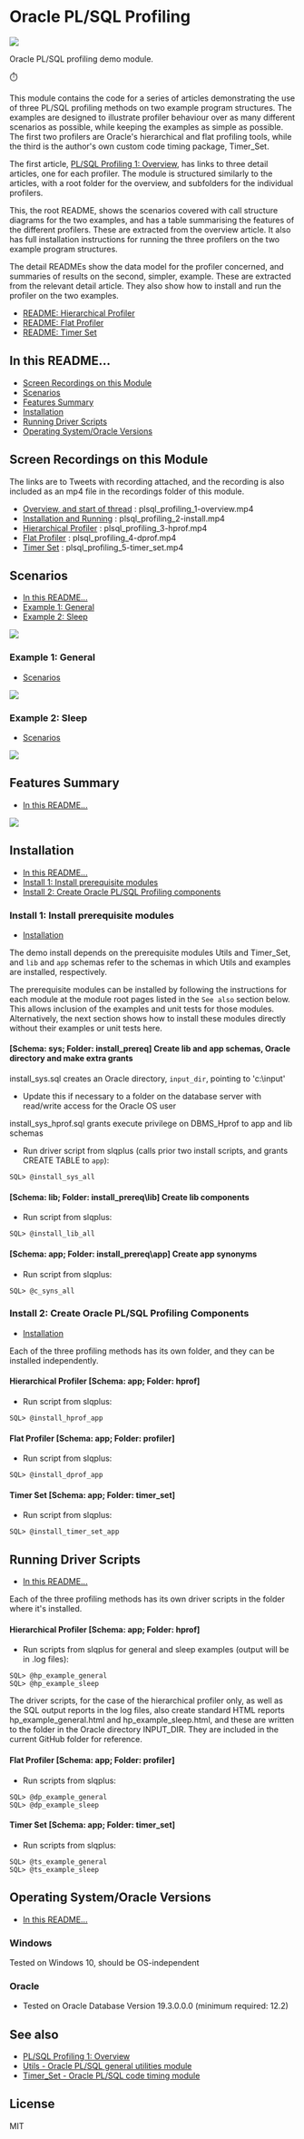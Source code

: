 # Oracle PL/SQL Profiling
<img src="mountains.png">

Oracle PL/SQL profiling demo module.

:stopwatch:

This module contains the code for a series of articles demonstrating the use of three PL/SQL profiling methods on two example program structures. The examples are designed to illustrate profiler behaviour over as many different scenarios as possible, while keeping the examples as simple as possible. The first two profilers are Oracle's hierarchical and flat profiling tools, while the third is the author's own custom code timing package, Timer_Set.

The first article, <a href="http://aprogrammerwrites.eu/?p=703" target="_blank">PL/SQL Profiling 1: Overview</a>, has links to three detail articles, one for each profiler. The module is structured similarly to the articles, with a root folder for the overview, and subfolders for the individual profilers.

This, the root README, shows the scenarios covered with call structure diagrams for the two examples, and has a table summarising the features of the different profilers. These are extracted from the overview article. It also has full installation instructions for running the three profilers on the two example program structures. 

The detail READMEs show the data model for the profiler concerned, and summaries of results on the second, simpler, example. These are extracted from the relevant detail article. They also show how to install and run the profiler on the two examples.

- [README: Hierarchical Profiler](hprof/README_HP.md)
- [README: Flat Profiler](dprof/README_DP.md)
- [README: Timer Set](timer_set/README_TS.md)

## In this README...
- [Screen Recordings on this Module](https://github.com/BrenPatF/plsql_profiling/blob/master/README.md#screen-recordings-on-this-module)
- [Scenarios](https://github.com/BrenPatF/plsql_profiling/blob/master/README.md#Scenarios)
- [Features Summary](https://github.com/BrenPatF/plsql_profiling/blob/master/README.md#features-summary)
- [Installation](https://github.com/BrenPatF/plsql_profiling/blob/master/README.md#installation)
- [Running Driver Scripts](https://github.com/BrenPatF/plsql_profiling/blob/master/README.md#running-driver-scripts)
- [Operating System/Oracle Versions](https://github.com/BrenPatF/plsql_profiling/blob/master/README.md#operating-systemoracle-versions)

## Screen Recordings on this Module
The links are to Tweets with recording attached, and the recording is also included as an mp4 file in the recordings folder of this module.
- [Overview, and start of thread](https://twitter.com/BrenPatF/status/1277482621967183877) : plsql_profiling_1-overview.mp4
- [Installation and Running]() : plsql_profiling_2-install.mp4
- [Hierarchical Profiler]() : plsql_profiling_3-hprof.mp4
- [Flat Profiler]() : plsql_profiling_4-dprof.mp4
- [Timer Set]() : plsql_profiling_5-timer_set.mp4

## Scenarios
- [In this README...](https://github.com/BrenPatF/plsql_profiling/blob/master/README.md#in-this-readme)
- [Example 1: General](https://github.com/BrenPatF/plsql_profiling/blob/master/README.md#example-1-general)
- [Example 2: Sleep](https://github.com/BrenPatF/plsql_profiling/blob/master/README.md#example-2-sleep)

<img src="Einstein_Simple_41ur1b0DkJL._AC_.jpg">

### Example 1: General
- [Scenarios](https://github.com/BrenPatF/plsql_profiling/blob/master/README.md#scenarios)
<img src="plsql_profiling - csd-gen.png">

### Example 2: Sleep
- [Scenarios](https://github.com/BrenPatF/plsql_profiling/blob/master/README.md#scenarios)

<img src="plsql_profiling - csd-slp.png">

## Features Summary
- [In this README...](https://github.com/BrenPatF/plsql_profiling/blob/master/README.md#in-this-readme)

<img src="Features Table-w30.PNG">

## Installation
- [In this README...](https://github.com/BrenPatF/plsql_profiling/blob/master/README.md#in-this-readme)
- [Install 1: Install prerequisite modules](https://github.com/BrenPatF/plsql_profiling/blob/master/README.md#install-1-install-prerequisite-modules)
- [Install 2: Create Oracle PL/SQL Profiling components](https://github.com/BrenPatF/plsql_profiling/blob/master/README.md#install-2-create-oracle-plsql-profiling-components)

### Install 1: Install prerequisite modules
- [Installation](https://github.com/BrenPatF/plsql_profiling/blob/master/README.md#installation)

The demo install depends on the prerequisite modules Utils and Timer_Set, and `lib` and `app` schemas refer to the schemas in which Utils and examples are installed, respectively.

The prerequisite modules can be installed by following the instructions for each module at the module root pages listed in the `See also` section below. This allows inclusion of the examples and unit tests for those modules. Alternatively, the next section shows how to install these modules directly without their examples or unit tests here.

#### [Schema: sys; Folder: install_prereq] Create lib and app schemas, Oracle directory and make extra grants
install_sys.sql creates an Oracle directory, `input_dir`, pointing to 'c:\input'
- Update this if necessary to a folder on the database server with read/write access for the Oracle OS user

install_sys_hprof.sql grants execute privilege on DBMS_Hprof to app and lib schemas
- Run driver script from slqplus (calls prior two install scripts, and grants CREATE TABLE to `app`):
```
SQL> @install_sys_all
```

#### [Schema: lib; Folder: install_prereq\lib] Create lib components
- Run script from slqplus:
```
SQL> @install_lib_all
```
#### [Schema: app; Folder: install_prereq\app] Create app synonyms
- Run script from slqplus:
```
SQL> @c_syns_all
```

### Install 2: Create Oracle PL/SQL Profiling Components
- [Installation](https://github.com/BrenPatF/plsql_profiling/blob/master/README.md#installation)

Each of the three profiling methods has its own folder, and they can be installed independently.

#### Hierarchical Profiler [Schema: app; Folder: hprof]
- Run script from slqplus:
```
SQL> @install_hprof_app
```

#### Flat Profiler [Schema: app; Folder: profiler]
- Run script from slqplus:
```
SQL> @install_dprof_app
```

#### Timer Set [Schema: app; Folder: timer_set]
- Run script from slqplus:
```
SQL> @install_timer_set_app
```

## Running Driver Scripts
- [In this README...](https://github.com/BrenPatF/plsql_profiling/blob/master/README.md#in-this-readme)

Each of the three profiling methods has its own driver scripts in the folder where it's installed.

#### Hierarchical Profiler [Schema: app; Folder: hprof]
- Run scripts from slqplus for general and sleep examples (output will be in .log files):
```
SQL> @hp_example_general
SQL> @hp_example_sleep
```

The driver scripts, for the case of the hierarchical profiler only, as well as the SQL output reports in the log files, also create standard HTML reports hp_example_general.html and hp_example_sleep.html, and these are written to the folder in the Oracle directory INPUT_DIR. They are included in the current GitHub folder for reference.

#### Flat Profiler [Schema: app; Folder: profiler]
- Run scripts from slqplus:
```
SQL> @dp_example_general
SQL> @dp_example_sleep
```

#### Timer Set [Schema: app; Folder: timer_set]
- Run scripts from slqplus:
```
SQL> @ts_example_general
SQL> @ts_example_sleep
```

## Operating System/Oracle Versions
- [In this README...](https://github.com/BrenPatF/plsql_profiling/blob/master/README.md#in-this-readme)

### Windows
Tested on Windows 10, should be OS-independent

### Oracle
- Tested on Oracle Database Version 19.3.0.0.0 (minimum required: 12.2)

## See also
- [PL/SQL Profiling 1: Overview](http://aprogrammerwrites.eu/?p=703)
- [Utils - Oracle PL/SQL general utilities module](https://github.com/BrenPatF/oracle_plsql_utils)
- [Timer_Set - Oracle PL/SQL code timing module](https://github.com/BrenPatF/timer_set_oracle)

## License
MIT
